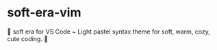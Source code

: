 # soft-era-vim
🌸 soft era for VS Code ~ Light pastel syntax theme for soft, warm, cozy, cute coding. 🌱
